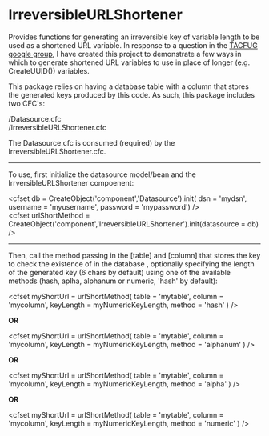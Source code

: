 IrreversibleURLShortener
========================

Provides functions for generating an irreversible key of variable length to be used as a shortened URL variable. In response to a question in the <a href="https://groups.google.com/forum/#!msg/tacfug/d4mFhPLzFUU/ezbeMV539XkJ">TACFUG google group</a>, I have created this project to demonstrate a few ways in which to generate shortened URL variables to use in place of longer (e.g. CreateUUID()) variables.

This package relies on having a database table with a column that stores the generated keys produced by this code. As such, this package includes two CFC's:

/Datasource.cfc
<br />
/IrreversibleURLShortener.cfc

The Datasource.cfc is consumed (required) by the IrreversibleURLShortener.cfc.

--------------

To use, first initialize the datasource model/bean and the IrrversibleURLShortener compoenent:

&lt;cfset db = CreateObject('component','Datasource').init(
  dsn       = 'mydsn', 
  username  = 'myusername', 
  password  = 'mypassword') 
/&gt;
<br />
&lt;cfset urlShortMethod = CreateObject('component','IrreversibleURLShortener').init(datasource = db) /&gt;

-----------

Then, call the method passing in the [table] and [column] that stores the key to check the existence of in the database , optionally specifying the length of the generated key (6 chars by default) using one of the available methods (hash, aplha, alphanum or numeric, 'hash' by default):

&lt;cfset myShortUrl = urlShortMethod(
  table     = 'mytable',
  column    = 'mycolumn',
  keyLength = myNumericKeyLength,
  method    = 'hash'
) /&gt;

**OR**

&lt;cfset myShortUrl = urlShortMethod(
  table     = 'mytable',
  column    = 'mycolumn',
  keyLength = myNumericKeyLength,
  method    = 'alphanum'
) /&gt;

**OR**

&lt;cfset myShortUrl = urlShortMethod(
  table     = 'mytable',
  column    = 'mycolumn',
  keyLength = myNumericKeyLength,
  method    = 'alpha'
) /&gt;

**OR**

&lt;cfset myShortUrl = urlShortMethod(
  table     = 'mytable',
  column    = 'mycolumn',
  keyLength = myNumericKeyLength,
  method    = 'numeric'
) /&gt;
